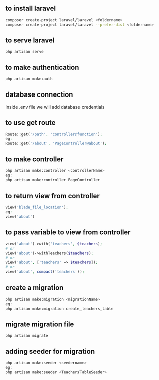 ## to install laravel 

~~~bash
composer create-project laravel/laravel <foldername>
composer create-project laravel/laravel --prefer-dist <foldername>
~~~

## to serve laravel

~~~bash
php artisan serve
~~~

## to make authentication 

~~~bash
php artisan make:auth
~~~

## database connection
Inside .env file we will add database credentials

## to use get route 

~~~php
Route::get('/path', 'controller@function');
eg:
Route::get('/about', 'PageController@about');
~~~

## to make controller 

~~~bash
php artisan make:controller <controllerName>
eg:
php artisan make:controller PageController
~~~

## to return view from controller 

~~~php
view('blade_file_location');
eg:
view('about')
~~~

## to pass variable to view from controller 

~~~php
view('about')->with('teachers', $teachers);
# or
view('about')->withTeachers($teachers);
# or
view('about', ['teachers' => $teachers]);
# or
view('about', compact('teachers'));
~~~

## create a migration 

~~~bash
php artisan make:migration <migrationName>
eg:
php artisan make:migration create_teachers_table
~~~

## migrate migration file

~~~bash
php artisan migrate
~~~

## adding seeder for migration

~~~bash
php artisan make:seeder <seedername>
eg:
php artisan make:seeder <TeachersTableSeeder>
~~~

## 









